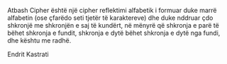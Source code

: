 Atbash Cipher është një cipher reflektimi alfabetik i formuar duke marrë alfabetin (ose çfarëdo seti tjetër të karaktereve) dhe duke nddruar çdo shkronjë me shkronjën e saj të kundërt, në mënyrë që shkronja e parë të bëhet shkronja e fundit, shkronja e dytë bëhet shkronja e dytë nga fundi, dhe kështu me radhë.

Endrit Kastrati